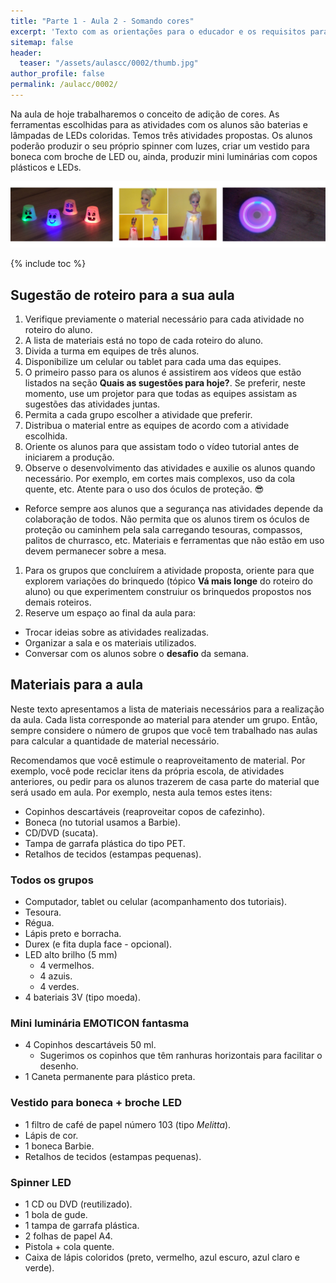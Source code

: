 ```yaml
---
title: "Parte 1 - Aula 2 - Somando cores"
excerpt: 'Texto com as orientações para o educador e os requisitos para esta aula.'
sitemap: false
header: 
  teaser: "/assets/aulascc/0002/thumb.jpg" 
author_profile: false
permalink: /aulacc/0002/
---
```


Na aula de hoje trabalharemos o conceito de adição de cores. As ferramentas escolhidas para as atividades com os alunos são baterias e lâmpadas de LEDs coloridas. 
Temos três atividades propostas. Os alunos poderão produzir o seu próprio spinner com luzes, criar um vestido para boneca com broche de LED ou, ainda, produzir mini luminárias com copos plásticos e LEDs.

![Exemplos dos projetos desta aula](/assets/aulascc/0002/thumb.jpg)

{% include toc %}

## Sugestão de roteiro para a sua aula
1. Verifique previamente o material necessário para cada atividade no roteiro do aluno.
1. A lista de materiais está no topo de cada roteiro do aluno.
1. Divida a turma em equipes de três alunos.
1. Disponibilize um celular ou tablet para cada uma das equipes.
1. O primeiro passo para os alunos é assistirem aos vídeos que estão listados na seção **Quais as sugestões para hoje?**. Se preferir, neste momento, use um projetor para que todas as equipes assistam as sugestões das atividades juntas.
1. Permita a cada grupo escolher a atividade que preferir.
1. Distribua o material entre as equipes de acordo com a atividade escolhida.
1. Oriente os alunos para que assistam todo o vídeo tutorial antes de iniciarem a produção.
1. Observe o desenvolvimento das atividades e auxilie os alunos quando necessário. Por exemplo, em cortes mais complexos, uso da cola quente, etc. Atente para o uso dos óculos de proteção. :sunglasses:
  * Reforce sempre aos alunos que a segurança nas atividades depende da colaboração de todos. Não permita que os alunos tirem os óculos de proteção ou caminhem pela sala carregando tesouras, compassos, palitos de churrasco, etc. Materiais e ferramentas que não estão em uso devem permanecer sobre a mesa.
1. Para os grupos que concluírem a atividade proposta, oriente para que explorem variações do brinquedo (tópico **Vá mais longe** do roteiro do aluno) ou que experimentem construiur os brinquedos propostos nos demais roteiros.
1. Reserve um espaço ao final da aula para:
  * Trocar ideias sobre as atividades realizadas.
  * Organizar a sala e os materiais utilizados.
  * Conversar com os alunos sobre o **desafio** da semana. 

## Materiais para a aula
Neste texto apresentamos a lista de materiais necessários para a realização da aula. Cada lista corresponde ao material para atender um grupo. Então, sempre considere o número de grupos que você tem trabalhado nas aulas para calcular a quantidade de material necessário.

Recomendamos que você estimule o reaproveitamento de material. Por exemplo, você pode reciclar itens da própria escola, de atividades anteriores, ou pedir para os alunos trazerem de casa parte do material que será usado em aula. Por exemplo, nesta aula temos estes itens:
* Copinhos descartáveis (reaproveitar copos de cafezinho).
* Boneca (no tutorial usamos a Barbie).
* CD/DVD (sucata).
* Tampa de garrafa plástica do tipo PET.
* Retalhos de tecidos (estampas pequenas).

### Todos os grupos
* Computador, tablet ou celular (acompanhamento dos tutoriais).
* Tesoura.
* Régua.
* Lápis preto e borracha.
* Durex (e fita dupla face - opcional).
* LED alto brilho (5 mm)
  * 4 vermelhos.
  * 4 azuis.
  * 4 verdes.
* 4 bateriais 3V (tipo moeda).

### Mini luminária EMOTICON fantasma
* 4 Copinhos descartáveis 50 ml.
  * Sugerimos os copinhos que têm ranhuras horizontais para facilitar o desenho.
* 1 Caneta permanente para plástico preta.

### Vestido para boneca + broche LED
* 1 filtro de café de papel número 103 (tipo *Melitta*).
* Lápis de cor.
* 1 boneca Barbie.
* Retalhos de tecidos (estampas pequenas).

### Spinner LED
* 1 CD ou DVD (reutilizado).
* 1 bola de gude.
* 1 tampa de garrafa plástica.
* 2 folhas de papel A4.
* Pistola + cola quente.
* Caixa de lápis coloridos (preto, vermelho, azul escuro, azul claro e verde).

